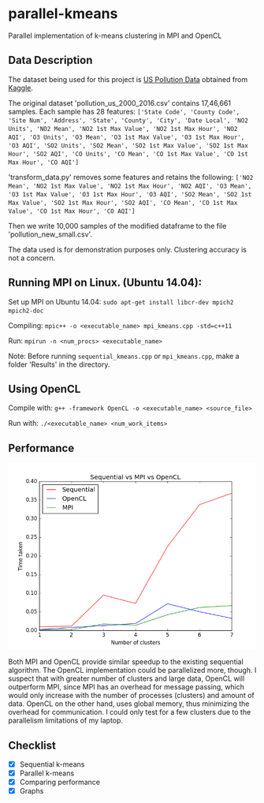 # parallel-kmeans
Parallel implementation of k-means clustering in MPI and OpenCL

## Data Description
The dataset being used for this project is [US Pollution Data](https://www.kaggle.com/sogun3/uspollution) obtained from [Kaggle](https://www.kaggle.com).

The original dataset 'pollution_us_2000_2016.csv' contains 17,46,661 samples. Each sample has 28 features:
`['State Code', 'County Code', 'Site Num', 'Address', 'State',
       'County', 'City', 'Date Local', 'NO2 Units', 'NO2 Mean',
       'NO2 1st Max Value', 'NO2 1st Max Hour', 'NO2 AQI', 'O3 Units',
       'O3 Mean', 'O3 1st Max Value', 'O3 1st Max Hour', 'O3 AQI',
       'SO2 Units', 'SO2 Mean', 'SO2 1st Max Value', 'SO2 1st Max Hour',
       'SO2 AQI', 'CO Units', 'CO Mean', 'CO 1st Max Value',
       'CO 1st Max Hour', 'CO AQI']`

'transform_data.py' removes some features and retains the following:
`['NO2 Mean', 'NO2 1st Max Value', 'NO2 1st Max Hour', 'NO2 AQI',
       'O3 Mean', 'O3 1st Max Value', 'O3 1st Max Hour', 'O3 AQI',
       'SO2 Mean', 'SO2 1st Max Value', 'SO2 1st Max Hour',
       'SO2 AQI', 'CO Mean', 'CO 1st Max Value',
       'CO 1st Max Hour', 'CO AQI']`

Then we write 10,000 samples of the modified dataframe to the file 'pollution_new_small.csv'.

The data used is for demonstration purposes only. Clustering accuracy is not a concern.

## Running MPI on Linux. (Ubuntu 14.04):

Set up MPI on Ubuntu 14.04: `sudo apt-get install libcr-dev mpich2 mpich2-doc`

Compiling: `mpic++ -o <executable_name> mpi_kmeans.cpp -std=c++11`

Run: `mpirun -n <num_procs> <executable_name>`

Note: Before running `sequential_kmeans.cpp` or `mpi_kmeans.cpp`, make a folder 'Results' in the directory.

## Using OpenCL 

Compile with: `g++ -framework OpenCL -o <executable_name> <source_file>`

Run with: `./<executable_name> <num_work_items>`

## Performance

![Graph](/Performance/Comparison.png)

Both MPI and OpenCL provide similar speedup to the existing sequential algorithm. The OpenCL implementation could be parallelized more, though. I suspect that with greater number of clusters and large data, OpenCL will outperform MPI, since MPI has an overhead for message passing, which would only increase with the number of processes (clusters) and amount of data. OpenCL on the other hand, uses global memory, thus minimizing the overhead for communication. I could only test for a few clusters due to the parallelism limitations of my laptop.  

## Checklist

- [x] Sequential k-means
- [x] Parallel k-means
- [x] Comparing performance
- [x] Graphs
